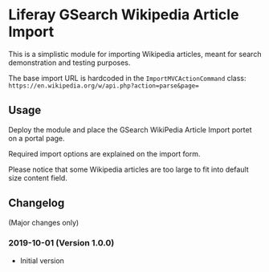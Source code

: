 # Liferay GSearch Wikipedia Article Import

This is a simplistic module for importing Wikipedia articles, meant for search demonstration and testing purposes.

The base import URL is hardcoded in the `ImportMVCActionCommand` class: `https://en.wikipedia.org/w/api.php?action=parse&page=`

## Usage

Deploy the module and place the GSearch WikiPedia Article Import portet on a portal page.

Required import options are explained on the import form.

Please notice that some Wikipedia articles are too large to fit into default size content field.

## Changelog

(Major changes only)

### 2019-10-01 (Version 1.0.0)

* Initial version
